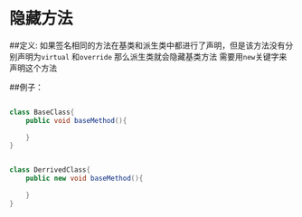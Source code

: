 # 隐藏方法

##定义:
如果签名相同的方法在基类和派生类中都进行了声明，但是该方法没有分别声明为`virtual` 和`override` 那么派生类就会隐藏基类方法 需要用`new`关键字来声明这个方法

##例子：

```C#

class BaseClass{
    public void baseMethod(){
        
    }
}


class DerrivedClass{
    public new void baseMethod(){
        
    }
}

```
